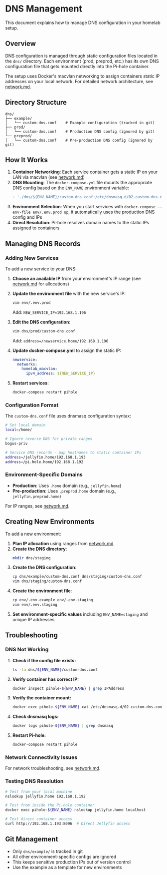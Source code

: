 # DNS Management

This document explains how to manage DNS configuration in your homelab setup.

## Overview

DNS configuration is managed through static configuration files located in the `dns/` directory. Each environment (prod, preprod, etc.) has its own DNS configuration file that gets mounted directly into the Pi-hole container.

The setup uses Docker's macvlan networking to assign containers static IP addresses on your local network. For detailed network architecture, see [network.md](network.md).

## Directory Structure

```
dns/
├── example/
│   └── custom-dns.conf    # Example configuration (tracked in git)
├── prod/
│   └── custom-dns.conf    # Production DNS config (ignored by git)
└── preprod/
│   └── custom-dns.conf    # Pre-production DNS config (ignored by git)
```

## How It Works

1. **Container Networking**: Each service container gets a static IP on your LAN via macvlan (see [network.md](network.md))
2. **DNS Mounting**: The `docker-compose.yml` file mounts the appropriate DNS config based on the `ENV_NAME` environment variable:
   ```yaml
   - './dns/${ENV_NAME}/custom-dns.conf:/etc/dnsmasq.d/02-custom-dns.conf'
   ```
3. **Environment Selection**: When you start services with `docker-compose --env-file env/.env.prod up`, it automatically uses the production DNS config and IPs
4. **Direct Resolution**: Pi-hole resolves domain names to the static IPs assigned to containers

## Managing DNS Records

### Adding New Services

To add a new service to your DNS:

1. **Choose an available IP** from your environment's IP range (see [network.md](network.md) for allocations)
2. **Update the environment file** with the new service's IP:
   ```bash
   vim env/.env.prod
   ```
   Add: `NEW_SERVICE_IP=192.168.1.196`

3. **Edit the DNS configuration**:
   ```bash
   vim dns/prod/custom-dns.conf
   ```
   Add: `address=/newservice.home/192.168.1.196`

4. **Update docker-compose.yml** to assign the static IP:
   ```yaml
   newservice:
     networks:
       homelab_macvlan:
         ipv4_address: ${NEW_SERVICE_IP}
   ```

5. **Restart services**:
   ```bash
   docker-compose restart pihole
   ```

### Configuration Format

The `custom-dns.conf` file uses dnsmasq configuration syntax:

```bash
# Set local domain
local=/home/

# Ignore reverse DNS for private ranges
bogus-priv

# Service DNS records - map hostnames to static container IPs
address=/jellyfin.home/192.168.1.193
address=/pi.hole.home/192.168.1.192
```

### Environment-Specific Domains

- **Production**: Uses `.home` domain (e.g., `jellyfin.home`)
- **Pre-production**: Uses `.preprod.home` domain (e.g., `jellyfin.preprod.home`)

For IP ranges, see [network.md](network.md).

## Creating New Environments

To add a new environment:

1. **Plan IP allocation** using ranges from [network.md](network.md)
2. **Create the DNS directory**:
   ```bash
   mkdir dns/staging
   ```
3. **Create the DNS configuration**:
   ```bash
   cp dns/example/custom-dns.conf dns/staging/custom-dns.conf
   vim dns/staging/custom-dns.conf
   ```
4. **Create the environment file**:
   ```bash
   cp env/.env.example env/.env.staging
   vim env/.env.staging
   ```
5. **Set environment-specific values** including `ENV_NAME=staging` and unique IP addresses

## Troubleshooting

### DNS Not Working

1. **Check if the config file exists:**
   ```bash
   ls -la dns/${ENV_NAME}/custom-dns.conf
   ```

2. **Verify container has correct IP:**
   ```bash
   docker inspect pihole-${ENV_NAME} | grep IPAddress
   ```

3. **Verify the container mount:**
   ```bash
   docker exec pihole-${ENV_NAME} cat /etc/dnsmasq.d/02-custom-dns.conf
   ```

4. **Check dnsmasq logs:**
   ```bash
   docker logs pihole-${ENV_NAME} | grep dnsmasq
   ```

5. **Restart Pi-hole:**
   ```bash
   docker-compose restart pihole
   ```

### Network Connectivity Issues

For network troubleshooting, see [network.md](network.md).

### Testing DNS Resolution

```bash
# Test from your local machine
nslookup jellyfin.home 192.168.1.192

# Test from inside the Pi-hole container
docker exec pihole-${ENV_NAME} nslookup jellyfin.home localhost

# Test direct container access
curl http://192.168.1.193:8096  # Direct Jellyfin access
```

## Git Management

- Only `dns/example/` is tracked in git
- All other environment-specific configs are ignored  
- This keeps sensitive production IPs out of version control
- Use the example as a template for new environments
